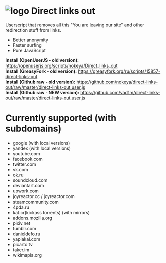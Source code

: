 # ![logo](https://raw.githubusercontent.com/nokeya/direct-links-out/master/icon.png) Direct links out
Userscript that removes all this "You are leaving our site" and other redirection stuff from links.

- Better anonymity
- Faster surfing
- Pure JavaScript

__Install (OpenUserJS - old version):__ https://openuserjs.org/scripts/nokeya/Direct_links_out  
__Install (GreasyFork - old version):__ https://greasyfork.org/ru/scripts/15857-direct-links-out  
__Install (Github raw - old version):__ https://github.com/nokeya/direct-links-out/raw/master/direct-links-out.user.js  
__Install (Github raw - NEW version):__ https://github.com/vad1m/direct-links-out/raw/master/direct-links-out.user.js

# Currently supported (with subdomains)
- google (with local versions)
- yandex (with local versions)
- youtube.com
- facebook.com
- twitter.com
- vk.com
- ok.ru
- soundcloud.com
- deviantart.com
- upwork.com
- joyreactor.cc / joyreactor.com
- steamcommunity.com
- 4pda.ru
- kat.cr(kickass torrents) (with mirrors)
- addons.mozilla.org
- pixiv.net
- tumblr.com
- danieldefo.ru
- yaplakal.com
- picarto.tv
- taker.im
- wikimapia.org
